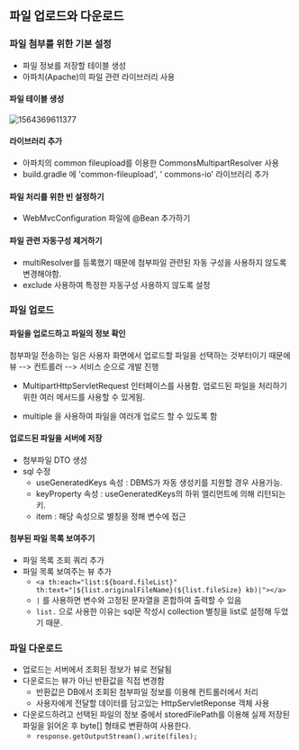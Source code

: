 ## 파일 업로드와 다운로드 

### 파일 첨부를 위한 기본 설정 

- 파일 정보를 저장할 테이블 생성 
- 아파치(Apache)의 파일 관련 라이브러리 사용

#### 파일 테이블 생성 

![1564369611377](C:\Users\bsww201\AppData\Roaming\Typora\typora-user-images\1564369611377.png) 

#### 라이브러리 추가

- 아파치의 common fileupload를 이용한 CommonsMultipartResolver 사용 
- build.gradle 에 'common-fileupload',  ' commons-io' 라이브러리 추가 

#### 파일 처리를 위한 빈 설정하기 

- WebMvcConfiguration 파일에 @Bean 추가하기 

#### 파일 관련 자동구성 제거하기 

- multiResolver를 등록했기 때문에 첨부파일 관련된 자동 구성을 사용하지 않도록 변경해야함. 
- exclude 사용하여 특정한 자동구성 사용하지 않도록 설정 



### 파일 업로드 

#### 파일을 업로드하고 파일의 정보 확인

첨부파일 전송하는 일은 사용자 화면에서 업로드할 파일을 선택하는 것부터이기 때문에 뷰 --> 컨트롤러 --> 서비스 순으로 개발 진행 

- MultipartHttpServletRequest 인터페이스를 사용함. 업로드된 파일을 처리하기 위한 여러 메서드를 사용할 수 있게됨.

- multiple 을 사용하여 파일을 여러개 업로드 할 수 있도록 함

#### 업로드된 파일을 서버에 저장 

- 첨부파일 DTO 생성
- sql 수정 
  - useGeneratedKeys 속성 : DBMS가 자동 생성키를 지원할 경우 사용가능. 
  - keyProperty 속성 : useGeneratedKeys의 하위 엘리먼트에 의해 리턴되는 키. 
  - item : 해당 속성으로 별칭을 정해 변수에 접근 

#### 첨부된 파일 목록 보여주기 

- 파일 목록 조회 쿼리 추가 
- 파일 목록 보여주는 뷰 추가 
  - `<a th:each="list:${board.fileList}" th:text="|${list.originalFileName}(${list.fileSize} kb)|"></a>`
  - `|` 를 사용하면 변수와 고정된 문자열을 혼합하여 출력할 수 있음 
  - `list.` 으로 사용한 이유는 sql문 작성시 collection 별칭을 list로 설정해 두었기 때문.





### 파일 다운로드 

- 업로드는 서버에서 조회된 정보가 뷰로 전달됨 
- 다운로드는 뷰가 아닌 반환값을 직접 변경함 
  - 반환값은 DB에서 조회된 첨부파일 정보를 이용해 컨트롤러에서 처리 
  - 사용자에게 전달할 데이터를 담고있는 HttpServletReponse 객체 사용
- 다운로드하려고 선택된 파일의 정보 중에서 storedFilePath를 이용해 실제 저장된 파일을 읽어온 후 byte[] 형태로 변환하여 사용한다. 
  - `response.getOutputStream().write(files);`